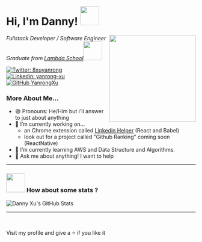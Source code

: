 <h1> Hi, I'm Danny! <img src="https://media.giphy.com/media/6NIC5qDsDC5uE/giphy.gif" width="50"></h1>
<img align='right' src="https://media.giphy.com/media/d9IfL7seBexHLct75B/giphy.gif" width="230">
<p><em>Fullstack Developer / Software Engineer <br/>Graduate from <a href="https://lambdaschool.com/">Lambda School</a><img src="https://media.giphy.com/media/fYSnHlufseco8Fh93Z/giphy.gif" width="50"/><br/></em></p>

[![Twitter: 8xuyanrong](https://img.shields.io/twitter/follow/8xuyanrong?style=social)](https://twitter.com/8xuyanrong) <br/>
[![Linkedin: yanrong-xu](https://img.shields.io/badge/-yanrongXu-blue?style=flat-square&logo=Linkedin&logoColor=white&link=https://www.linkedin.com/in/yanrong-xu/)](https://www.linkedin.com/in/yanrong-xu/) <br/>
[![GitHub YanrongXu](https://img.shields.io/github/followers/YanrongXu?label=follow&style=social)](https://github.com/YanrongXu) <br/>

### More About Me...
+ 😄 Pronouns: He/Him but i'll answer to just about anything
+ 🔭 I’m currently working on... 
  - an Chrome extension called <a href="https://master.d3u1c7xm8qrvaq.amplifyapp.com/">Linkedin Helper</a> (React and Babel)
  - look out for a project called "Github Ranking" coming soon (ReactNative)
+ 🌱 I’m currently learning AWS and Data Structure and Algorithms.
+ 💬 Ask me about anything! I want to help

*****
### <img src="https://media.giphy.com/media/VgCDAzcKvsR6OM0uWg/giphy.gif" width="50"> How about some stats ?
![Danny Xu's GitHub Stats](https://github-readme-stats.vercel.app/api?username=yanrongxu&hide=["stars"]&show_icons=true)
*****
<br/>
<p>Visit my profile and give a ⭐️ if you like it</p> 
